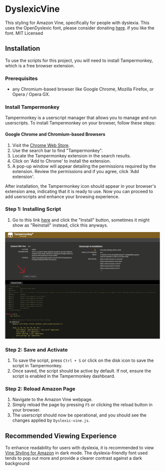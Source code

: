 # DyslexicVine
This styling for Amazon Vine, specifically for people with dyslexia. This uses the OpenDyslexic font, please consider donating [here](https://opendyslexic.org).  if you like the font.
MIT Licensed

## Installation

To use the scripts for this project, you will need to install Tampermonkey, which is a free browser extension.

### Prerequisites

- any Chromium-based browser like Google Chrome, Mozilla Firefox, or Opera / Opera GX.

### Install Tampermonkey

Tampermonkey is a userscript manager that allows you to manage and run userscripts. To install Tampermonkey on your browser, follow these steps:

#### Google Chrome and Chromium-based Browsers

1. Visit the [Chrome Web Store](https://chromewebstore.google.com/?hl=en).
2. Use the search bar to find "Tampermonkey".
3. Locate the Tampermonkey extension in the search results.
4. Click on 'Add to Chrome' to install the extension.
5. A pop-up window will appear detailing the permissions required by the extension. Review the permissions and if you agree, click 'Add extension'.

After installation, the Tampermonkey icon should appear in your browser's extension area, indicating that it is ready to use. Now you can proceed to add userscripts and enhance your browsing experience.

### Step 1: Installing Script 

1. Go to this link [here](https://raw.githubusercontent.com/97249122/DyslexicVine/master/Dyslexia-With-Vine.user.js) and click the "Install" button, sometimes it might show as "Reinstall" instead, click this anyways.
   
![](images/image-1.png)


### Step 2: Save and Activate

1. To save the script, press `Ctrl + S` or click on the disk icon to save the script in Tampermonkey.
2. Once saved, the script should be active by default. If not, ensure the script is enabled in the Tampermonkey dashboard.

### Step 2: Reload Amazon Page

1. Navigate to the Amazon Vine webpage.
2. Simply reload the page by pressing `F5` or clicking the reload button in your browser.
3. The userscript should now be operational, and you should see the changes applied by `Dyslexic-vine.js`.

## Recommended Viewing Experience

To enhance readability for users with dyslexia, it is recommended to view [Vine Styling for Amazon](https://github.com/Thorvarium/vine-styling) in dark mode. The dyslexia-friendly font used tends to pop out more and provide a clearer contrast against a dark background

